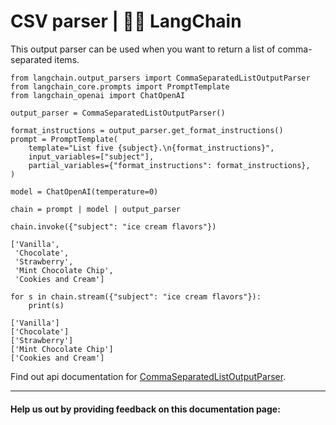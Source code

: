 # CSV parser | 🦜️🔗 LangChain
This output parser can be used when you want to return a list of comma-separated items.

```
from langchain.output_parsers import CommaSeparatedListOutputParser
from langchain_core.prompts import PromptTemplate
from langchain_openai import ChatOpenAI

output_parser = CommaSeparatedListOutputParser()

format_instructions = output_parser.get_format_instructions()
prompt = PromptTemplate(
    template="List five {subject}.\n{format_instructions}",
    input_variables=["subject"],
    partial_variables={"format_instructions": format_instructions},
)

model = ChatOpenAI(temperature=0)

chain = prompt | model | output_parser

```


```
chain.invoke({"subject": "ice cream flavors"})

```


```
['Vanilla',
 'Chocolate',
 'Strawberry',
 'Mint Chocolate Chip',
 'Cookies and Cream']

```


```
for s in chain.stream({"subject": "ice cream flavors"}):
    print(s)

```


```
['Vanilla']
['Chocolate']
['Strawberry']
['Mint Chocolate Chip']
['Cookies and Cream']

```


Find out api documentation for [CommaSeparatedListOutputParser](https://api.python.langchain.com/en/latest/output_parsers/langchain_core.output_parsers.list.CommaSeparatedListOutputParser.html#langchain_core.output_parsers.list.CommaSeparatedListOutputParser).

* * *

#### Help us out by providing feedback on this documentation page: